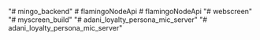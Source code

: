 "# mingo_backend" 
#   f l a m i n g o N o d e A p i  
 #   f l a m i n g o N o d e A p i  
 "# webscreen" 
"# myscreen_build" 
"# adani_loyalty_persona_mic_server" 
"# adani_loyalty_persona_mic_server" 
